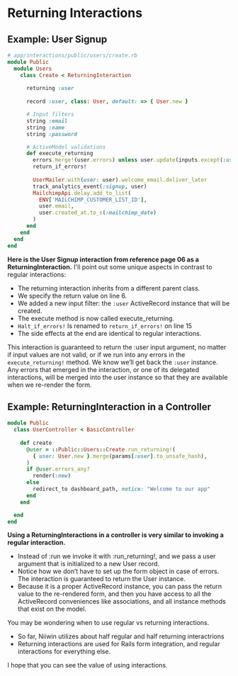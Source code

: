 # Returning Interactions

## Example: User Signup

```ruby
# app/interactions/public/users/create.rb
module Public
  module Users
    class Create < ReturningInteraction
      
      returning :user
      
      record :user, class: User, default: => { User.new }

      # Input filters
      string :email
      string :name
      string :password

      # ActiveModel validations
      def execute_returning
        errors.merge!(user.errors) unless user.update(inputs.except(:user))
        return_if_errors!
        
        UserMailer.with(user: user).welcome_email.deliver_later
        track_analytics_event(:signup, user)
        MailchimpApi.delay.add_to_list(
          ENV['MAILCHIMP_CUSTOMER_LIST_ID'],
          user.email,
          user.created_at.to_s(:mailchimp_date)
        )
      end
    end
  end
end
```

**Here is the User Signup interaction from reference page 06 as a ReturningInteraction.** I'll point out some unique aspects in contrast to regular interactions:

* The returning interaction inherits from a different parent class.
* We specify the return value on line 6.
* We added a new input filter: the `:user` ActiveRecord instance that will be created.
* The execute method is now called execute_returning.
* `Halt_if_errors!` Is renamed to `return_if_errors!` on line 15
* The side effects at the end are identical to regular interactions.

This interaction is guaranteed to return the :user input argument, no matter if input values are not valid, or if we run into any errors in the `execute_returning!` method. We know we’ll get back the `:user` instance. Any errors that emerged in the interaction, or one of its delegated interactions, will be merged into the user instance so that they are available when we re-render the form.

## Example: ReturningInteraction in a Controller

```ruby
module Public
  class UserController < BasicController
    
    def create
      @user = ::Public::Users::Create.run_returning!(
        { user: User.new }.merge(params[:user].to_unsafe_hash),
      )
      if @user.errors_any?
        render(:new)
      else
        redirect_to dashboard_path, notice: "Welcome to our app"
      end
    end

  end 
end
```

**Using a ReturningInteractions in a controller is very similar to invoking a regular interaction.**
* Instead of :run we invoke it with :run_returning!, and we pass a user argument that is initialized to a new User record.
* Notice how we don’t have to set up the form object in case of errors. The interaction is guaranteed to return the User instance.
* Because it is a proper ActiveRecord instance, you can pass the return value to the re-rendered form, and then you have access to all the ActiveRecord conveniences like associations, and all instance methods that exist on the model.

You may be wondering when to use regular vs returning interactions.
* So far, Niiwin utilizes about half regular and half returning interactrions
* Returning interactions are used for Rails form integration, and regular interactions for everything else.

I hope that you can see the value of using interactions.

